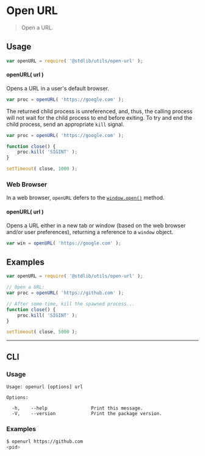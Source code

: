 # Open URL

> Open a URL.

<section class="usage">

## Usage

```javascript
var openURL = require( '@stdlib/utils/open-url' );
```

#### openURL( url )

Opens a URL in a user's default browser.

```javascript
var proc = openURL( 'https://google.com' );
```

The returned child process is unreferenced, and, thus, the calling process will not wait for the child process to end before exiting. To try and end the child process, send an appropriate `kill` signal.

<!-- eslint-disable no-redeclare -->

```javascript
var proc = openURL( 'https://google.com' );

function close() {
    proc.kill( 'SIGINT' );
}

setTimeout( close, 1000 );
```

### Web Browser

In a web browser, `openURL` defers to the [`window.open()`][window-open] method.

#### openURL( url )

Opens a URL either in a new tab or window (based on the web browser and/or user preferences), returning a reference to a `window` object.

```javascript
var win = openURL( 'https://google.com' );
```

</section>

<!-- /.usage -->

<section class="examples">

## Examples

<!-- eslint-disable no-redeclare -->

```javascript
var openURL = require( '@stdlib/utils/open-url' );

// Open a URL:
var proc = openURL( 'https://github.com' );

// After some time, kill the spawned process...
function close() {
    proc.kill( 'SIGINT' );
}

setTimeout( close, 5000 );
```

</section>

<!-- /.examples -->

* * *

<section class="cli">

## CLI

<section class="usage">

### Usage

```text
Usage: openurl [options] url

Options:

  -h,    --help                Print this message.
  -V,    --version             Print the package version.
```

</section>

<!-- /.usage -->

<section class="examples">

### Examples

```bash
$ openurl https://github.com
<pid>
```

</section>

<!-- /.examples -->

</section>

<!-- /.cli -->

<section class="links">

[window-open]: https://developer.mozilla.org/en-US/docs/Web/API/Window/open

</section>

<!-- /.links -->
